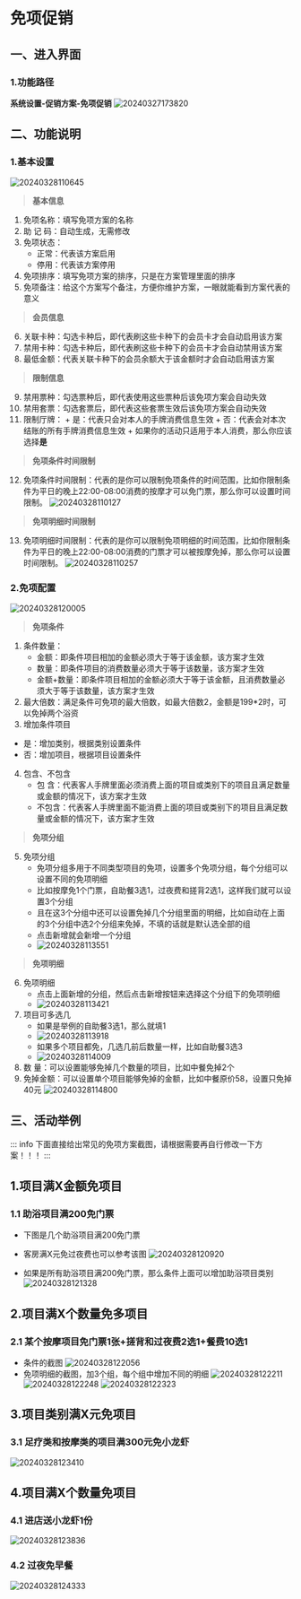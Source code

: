# 免项促销

## 一、进入界面
### 1.功能路径
**系统设置-促销方案-免项促销**
![20240327173820](https://wiki-cdsoft.oss-cn-hangzhou.aliyuncs.com/20240327173820.png)


## 二、功能说明
### 1.基本设置
![20240328110645](https://wiki-cdsoft.oss-cn-hangzhou.aliyuncs.com/20240328110645.png)
>**基本信息**
1. 免项名称：填写免项方案的名称
2. 助 记 码：自动生成，无需修改
3. 免项状态：
   + 正常：代表该方案启用
   + 停用：代表该方案停用
4. 免项排序：填写免项方案的排序，只是在方案管理里面的排序
5. 免项备注：给这个方案写个备注，方便你维护方案，一眼就能看到方案代表的意义
>**会员信息**
6. 关联卡种：勾选卡种后，即代表刷这些卡种下的会员卡才会自动启用该方案
7. 禁用卡种：勾选卡种后，即代表刷这些卡种下的会员卡才会自动禁用该方案
8. 最低金额：代表关联卡种下的会员余额大于该金额时才会自动启用该方案
>**限制信息**
9. 禁用票种：勾选票种后，即代表使用这些票种后该免项方案会自动失效
10.  禁用套票：勾选套票后，即代表这些套票生效后该免项方案会自动失效
11.  限制厅牌：
    + 是：代表只会对本人的手牌消费信息生效
    + 否：代表会对本次结账的所有手牌消费信息生效
    + 如果你的活动只适用于本人消费，那么你应该选择**是**
>**免项条件时间限制**
12.  免项条件时间限制：代表的是你可以限制免项条件的时间范围，比如你限制条件为平日的晚上22:00-08:00消费的按摩才可以免门票，那么你可以设置时间限制。
    ![20240328110127](https://wiki-cdsoft.oss-cn-hangzhou.aliyuncs.com/20240328110127.png)
>**免项明细时间限制**
13.  免项明细时间限制：代表的是你可以限制免项明细的时间范围，比如你限制条件为平日的晚上22:00-08:00消费的门票才可以被按摩免掉，那么你可以设置时间限制。
    ![20240328110257](https://wiki-cdsoft.oss-cn-hangzhou.aliyuncs.com/20240328110257.png)





### 2.免项配置
![20240328120005](https://wiki-cdsoft.oss-cn-hangzhou.aliyuncs.com/20240328120005.png)
>**免项条件**
1. 条件数量：
   + 金额：即条件项目相加的金额必须大于等于该金额，该方案才生效
   + 数量：即条件项目的消费数量必须大于等于该数量，该方案才生效
   + 金额+数量：即条件项目相加的金额必须大于等于该金额，且消费数量必须大于等于该数量，该方案才生效
2. 最大倍数：满足条件可免项的最大倍数，如最大倍数2，金额是199*2时，可以免掉两个浴资
3. 增加条件项目
  + 是：增加类别，根据类别设置条件
  + 否：增加项目，根据项目设置条件
4. 包含、不包含
   + 包  含：代表客人手牌里面必须消费上面的项目或类别下的项目且满足数量或金额的情况下，该方案才生效
   + 不包含：代表客人手牌里面不能消费上面的项目或类别下的项目且满足数量或金额的情况下，该方案才生效
>**免项分组**
5. 免项分组
   + 免项分组多用于不同类型项目的免项，设置多个免项分组，每个分组可以设置不同的免项明细
   + 比如按摩免1个门票，自助餐3选1，过夜费和搓背2选1，这样我们就可以设置3个分组
   + 且在这3个分组中还可以设置免掉几个分组里面的明细，比如自动在上面的3个分组中选2个分组来免掉，不填的话就是默认选全部的组
   + 点击新增就会新增一个分组
   + ![20240328113551](https://wiki-cdsoft.oss-cn-hangzhou.aliyuncs.com/20240328113551.png)
>**免项明细**
6. 免项明细
   + 点击上面新增的分组，然后点击新增按钮来选择这个分组下的免项明细
   + ![20240328113421](https://wiki-cdsoft.oss-cn-hangzhou.aliyuncs.com/20240328113421.png)
7. 项目可多选几
   + 如果是举例的自助餐3选1，那么就填1
   + ![20240328113918](https://wiki-cdsoft.oss-cn-hangzhou.aliyuncs.com/20240328113918.png)
   + 如果多个项目都免，几选几前后数量一样，比如自助餐3选3
   + ![20240328114009](https://wiki-cdsoft.oss-cn-hangzhou.aliyuncs.com/20240328114009.png)
8. 数   量：可以设置能够免掉几个数量的项目，比如中餐免掉2个
9. 免掉金额：可以设置单个项目能够免掉的金额，比如中餐原价58，设置只免掉40元
    ![20240328114800](https://wiki-cdsoft.oss-cn-hangzhou.aliyuncs.com/20240328114800.png)


## 三、活动举例
::: info
下面直接给出常见的免项方案截图，请根据需要再自行修改一下方案！！！
:::
## 1.项目满X金额免项目
### 1.1 助浴项目满200免门票

+ 下图是几个助浴项目满200免门票
+ 客房满X元免过夜费也可以参考该图
![20240328120920](https://wiki-cdsoft.oss-cn-hangzhou.aliyuncs.com/20240328120920.png)

+ 如果是所有助浴项目满200免门票，那么条件上面可以增加助浴项目类别
  ![20240328121328](https://wiki-cdsoft.oss-cn-hangzhou.aliyuncs.com/20240328121328.png)

## 2.项目满X个数量免多项目
### 2.1 某个按摩项目免门票1张+搓背和过夜费2选1+餐费10选1
+ 条件的截图
  ![20240328122056](https://wiki-cdsoft.oss-cn-hangzhou.aliyuncs.com/20240328122056.png)
+ 免项明细的截图，加3个组，每个组中增加不同的明细
  ![20240328122211](https://wiki-cdsoft.oss-cn-hangzhou.aliyuncs.com/20240328122211.png)
  ![20240328122248](https://wiki-cdsoft.oss-cn-hangzhou.aliyuncs.com/20240328122248.png)
  ![20240328122323](https://wiki-cdsoft.oss-cn-hangzhou.aliyuncs.com/20240328122323.png)

## 3.项目类别满X元免项目
### 3.1 足疗类和按摩类的项目满300元免小龙虾
![20240328123410](https://wiki-cdsoft.oss-cn-hangzhou.aliyuncs.com/20240328123410.png)

## 4.项目满X个数量免项目
### 4.1 进店送小龙虾1份
![20240328123836](https://wiki-cdsoft.oss-cn-hangzhou.aliyuncs.com/20240328123836.png)

### 4.2 过夜免早餐
![20240328124333](https://wiki-cdsoft.oss-cn-hangzhou.aliyuncs.com/20240328124333.png)